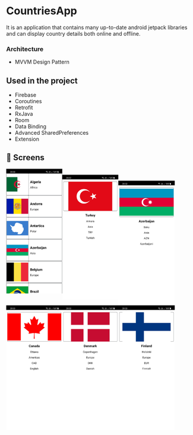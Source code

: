 # CountriesApp

It is an application that contains many up-to-date android jetpack libraries and can display country details both online and offline.

   
### Architecture
- MVVM Design Pattern 
    
   
## Used in the project
- Firebase
- Coroutines
- Retrofit
- RxJava
- Room
- Data Binding
- Advanced SharedPreferences
- Extension


## 📸 Screens

 <pre>
  <img align="left" src="https://github.com/alidumanyp/CountriesApp/blob/master/app/appss/main.jpg" width="30%">
  <img align="left" src="https://github.com/alidumanyp/CountriesApp/blob/master/app/appss/turkey.jpg" width="30%">
  <img align="left" src="https://github.com/alidumanyp/CountriesApp/blob/master/app/appss/azerbaijan.jpg" width="30%">
  <img align="left" src="https://github.com/alidumanyp/CountriesApp/blob/master/app/appss/canada.jpg" width="30%">
  <img align="left" src="https://github.com/alidumanyp/CountriesApp/blob/master/app/appss/denmark.jpg" width="30%">
  <img align="left" src="https://github.com/alidumanyp/CountriesApp/blob/master/app/appss/finland.jpg" width="30%">
</pre>
